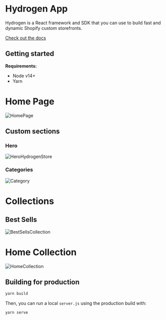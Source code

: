 # Hydrogen App

Hydrogen is a React framework and SDK that you can use to build fast and dynamic Shopify custom storefronts.

[Check out the docs](https://shopify.dev/custom-storefronts/hydrogen)

## Getting started

**Requirements:**

- Node v14+
- Yarn

# Home Page

![HomePage](https://user-images.githubusercontent.com/37461123/141576938-0b1c2300-8f56-4956-9938-077442eda29d.png)
## Custom sections
### Hero
![HeroHydrogenStore](https://user-images.githubusercontent.com/37461123/141580150-74c922f8-503d-4f09-833d-145fd38ca349.PNG)
### Categories
![Category](https://user-images.githubusercontent.com/37461123/141447815-7ee4b107-d9a8-4d68-8cee-a5ecf2722299.PNG)

# Collections

## Best Sells
![BestSellsCollection](https://user-images.githubusercontent.com/37461123/141576500-de358bdc-8bd5-486c-9991-7090851d5960.png)
# Home Collection
![HomeCollection](https://user-images.githubusercontent.com/37461123/141576686-3061dd52-25bf-4a8e-a4d3-11cabad20296.png)

## Building for production

```bash
yarn build
```

Then, you can run a local `server.js` using the production build with:

```bash
yarn serve
```

